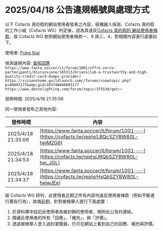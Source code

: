 2025/04/18 公告違規帳號與處理方式
=========

以下 Cofacts 真的假的網站使用者發表之內容，經機器人偵測、Cofacts 真的假的工作小組（Cofacts WG）判定後，認為其違反[Cofacts 真的假的 網站使用者條款](https://github.com/cofacts/rumors-site/blob/master/LEGAL.md)，故 Cofacts WG 依照網站使用者條款一、6 與三、4，對相關內容進行處置如下。

使用者: [Pubg Star](https://cofacts.github.io/community-builder/#/editorworks?showAll=1&day=365&userId=FRQUSZYBW80L-hejuJGE)

偵測違規內容: [查核回應](https://cofacts.tw/reply/LBQcSZYBW80L-hejMZG6)<br>`https://www.fanta.soccer/it/forum/1001/offro-cerco-partecipanti/discussione/165313/briansclub-a-trustworthy-and-high-quality-credit-card-dumps-provider/
https://visionshome.guildlaunch.com//forums/viewtopic.php?p=40603177&amp;gid=103748#40603177
https://www.dentolighting.com/forum/topic/375530/get⋯⋯`

發佈時間: 2025/4/18 21:35:06

同一使用者發布之其他內容:

|發佈時間|內容|
|---|---|
| 2025/4/18 21:35:06 | [https://www.fanta.soccer/it/forum/1001⋯⋯](https://cofacts.tw/reply/LBQcSZYBW80L-hejMZG6) |
| 2025/4/18 21:34:53 | [https://www.fanta.soccer/it/forum/1001⋯⋯](https://cofacts.tw/reply/JRQbSZYBW80L-hej_JGL) |
| 2025/4/18 21:34:37 | [https://www.fanta.soccer/it/forum/1001⋯⋯](https://cofacts.tw/reply/HxQbSZYBW80L-hejwJEe) |

經 Cofacts WG 研判，此使用者近期之所有內容均違反使用者條款（例如不斷進行廣告行為），故循[前例](https://github.com/cofacts/takedowns/blob/master/2021/1125-2nd-spam.md)，針對被檢舉人進行下面處置：
1. 於資料庫中註記此使用者為被封鎖的使用者，檢附此公告的連結。
2. 隱藏此使用者的所有「回應」、「補充」、與「評價」。
3. 透過被檢舉人登入過的瀏覽器，仍可在網站上看到自己的回應、補充與評價。
